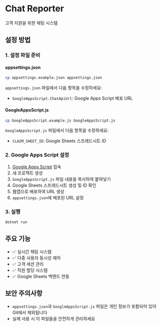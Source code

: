# Chat Reporter

고객 지원을 위한 채팅 시스템

## 설정 방법

### 1. 설정 파일 준비

#### appsettings.json
```bash
cp appsettings.example.json appsettings.json
```

`appsettings.json` 파일에서 다음 항목을 수정하세요:
- `GoogleAppsScript.ChatApiUrl`: Google Apps Script 배포 URL

#### GoogleAppsScript.js
```bash
cp GoogleAppsScript.example.js GoogleAppsScript.js
```

`GoogleAppsScript.js` 파일에서 다음 항목을 수정하세요:
- `CLAIM_SHEET_ID`: Google Sheets 스프레드시트 ID

### 2. Google Apps Script 설정

1. [Google Apps Script](https://script.google.com/) 접속
2. 새 프로젝트 생성
3. `GoogleAppsScript.js` 파일 내용을 복사하여 붙여넣기
4. Google Sheets 스프레드시트 생성 및 ID 확인
5. 웹앱으로 배포하여 URL 생성
6. `appsettings.json`에 배포된 URL 설정

### 3. 실행

```bash
dotnet run
```

## 주요 기능

- ✅ 실시간 채팅 시스템
- ✅ 다중 사용자 동시성 제어
- ✅ 고객 세션 관리
- ✅ 직원 할당 시스템
- ✅ Google Sheets 백엔드 연동

## 보안 주의사항

- `appsettings.json`과 `GoogleAppsScript.js` 파일은 개인 정보가 포함되어 있어 Git에서 제외됩니다
- 실제 사용 시 이 파일들을 안전하게 관리하세요